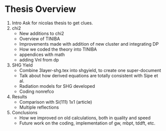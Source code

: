 # Thesis Overview

1. Intro
    Ask for nicolas thesis to get clues.
2. chi2
    * New additions to chi2
    * Overview of TINIBA 
    * Improvements made with addition of new cluster and integrating DP
    * How we coded the theory into TINIBA
    * appendices with math
    * adding Vnl from dp
3. SHG Yield
    * Combine 3layer-shg.tex into shgyield, to create one super-document
    * Talk about how derived equations are totally consistent with Sipe et al.
    * Radiation models for SHG developed
    * Coding nonrefco
3. Results
    * Comparison with Si(111) 1x1 (article)
    * Multiple reflections
4. Conclusions
    * How we improved on old calculations, both in quality and speed
    * Future work on the coding, implementation of gw, mbpt, tddft, etc.
